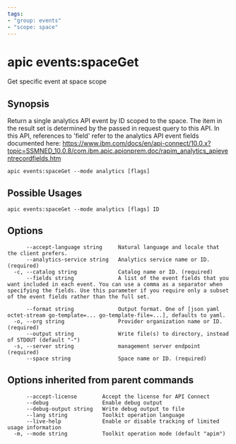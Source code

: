 ```yaml
---
tags:
- "group: events"
- "scope: space"
---
```

# apic events:spaceGet

Get specific event at space scope

## Synopsis

Return a single analytics API event by ID scoped to the space. The item in the result set is determined by the passed in request query to this API. In this API, references to 'field' refer to the analytics API event fields documented here: https://www.ibm.com/docs/en/api-connect/10.0.x?topic=SSMNED_10.0.8/com.ibm.apic.apionprem.doc/rapim_analytics_apieventrecordfields.htm

```
apic events:spaceGet --mode analytics [flags]
```

## Possible Usages

```
apic events:spaceGet --mode analytics [flags] ID
```

## Options

```
      --accept-language string     Natural language and locale that the client prefers.
      --analytics-service string   Analytics service name or ID. (required)
  -c, --catalog string             Catalog name or ID. (required)
      --fields string              A list of the event fields that you want included in each event. You can use a comma as a separator when specifying the fields. Use this parameter if you require only a subset of the event fields rather than the full set.

      --format string              Output format. One of [json yaml octet-stream go-template=... go-template-file=...], defaults to yaml.
  -o, --org string                 Provider organization name or ID. (required)
      --output string              Write file(s) to directory, instead of STDOUT (default "-")
  -s, --server string              management server endpoint (required)
      --space string               Space name or ID. (required)
```

## Options inherited from parent commands

```
      --accept-license        Accept the license for API Connect
      --debug                 Enable debug output
      --debug-output string   Write debug output to file
      --lang string           Toolkit operation language
      --live-help             Enable or disable tracking of limited usage information
  -m, --mode string           Toolkit operation mode (default "apim")
```
